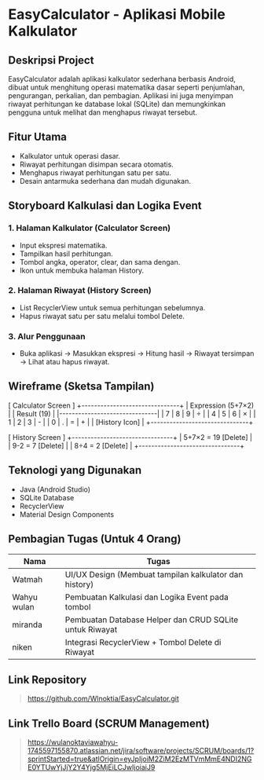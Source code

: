 
# EasyCalculator - Aplikasi Mobile Kalkulator

## Deskripsi Project
EasyCalculator adalah aplikasi kalkulator sederhana berbasis Android, dibuat untuk menghitung operasi matematika dasar seperti penjumlahan, pengurangan, perkalian, dan pembagian.
Aplikasi ini juga menyimpan riwayat perhitungan ke database lokal (SQLite) dan memungkinkan pengguna untuk melihat dan menghapus riwayat tersebut.

## Fitur Utama
- Kalkulator untuk operasi dasar.
- Riwayat perhitungan disimpan secara otomatis.
- Menghapus riwayat perhitungan satu per satu.
- Desain antarmuka sederhana dan mudah digunakan.

## Storyboard Kalkulasi dan Logika Event


### 1. Halaman Kalkulator (Calculator Screen)
- Input ekspresi matematika.
- Tampilkan hasil perhitungan.
- Tombol angka, operator, clear, dan sama dengan.
- Ikon untuk membuka halaman History.

### 2. Halaman Riwayat (History Screen)
- List RecyclerView untuk semua perhitungan sebelumnya.
- Hapus riwayat satu per satu melalui tombol Delete.

### 3. Alur Penggunaan
- Buka aplikasi → Masukkan ekspresi → Hitung hasil → Riwayat tersimpan → Lihat atau hapus riwayat.

## Wireframe (Sketsa Tampilan)

[ Calculator Screen ]
+-------------------------------+
|    Expression (5+7×2)          |
|    Result (19)                 |
|-------------------------------|
| 7 | 8 | 9 | ÷                 |
| 4 | 5 | 6 | ×                 |
| 1 | 2 | 3 | -                 |
| 0 | . | = | +                 |
|        [History Icon]         |
+-------------------------------+

[ History Screen ]
+--------------------------------+
| 5+7×2 = 19         [Delete]    |
| 9-2 = 7            [Delete]    |
| 8÷4 = 2            [Delete]    |
+--------------------------------+

## Teknologi yang Digunakan
- Java (Android Studio)
- SQLite Database
- RecyclerView
- Material Design Components

## Pembagian Tugas (Untuk 4 Orang)

| Nama | Tugas |
|------|-------|
| Watmah | UI/UX Design (Membuat tampilan kalkulator dan history) |
| Wahyu wulan | Pembuatan Kalkulasi dan Logika Event pada tombol |
| miranda | Pembuatan Database Helper dan CRUD SQLite untuk Riwayat |
| niken | Integrasi RecyclerView + Tombol Delete di Riwayat |

## Link Repository
> https://github.com/Wlnoktia/EasyCalculator.git

## Link Trello Board (SCRUM Management)
> https://wulanoktaviawahyu-1745597155870.atlassian.net/jira/software/projects/SCRUM/boards/1?sprintStarted=true&atlOrigin=eyJpIjoiM2ZiM2EzMTVmMmE4NDI2NGE0YTUwYjJjY2Y4Yjg5MjEiLCJwIjoiaiJ9
